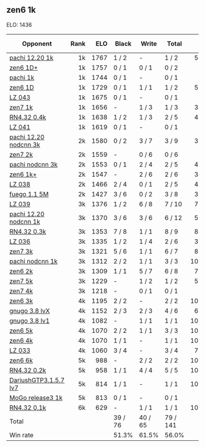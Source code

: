 ## zen6 1k ##

ELO: 1436

Opponent | Rank | ELO | Black | Write | Total | Win rate
---------|-----:|----:|-------|-------|-------|-------:
[pachi 12.20 1k](pachi%2012.20%201k.md) | 1k | 1767 | 1 / 2 | - | 1 / 2 | 50.0%
[zen6 1D+](zen6%201D+.md) | 1k | 1757 | 0 / 1 | 0 / 1 | 0 / 2 | 0.0%
[pachi 1k](pachi%201k.md) | 1k | 1744 | 0 / 1 | - | 0 / 1 | 0.0%
[zen6 1D](zen6%201D.md) | 1k | 1729 | 0 / 1 | 1 / 1 | 1 / 2 | 50.0%
[LZ 043](LZ%20043.md) | 1k | 1675 | 0 / 1 | - | 0 / 1 | 0.0%
[zen7 1k](zen7%201k.md) | 1k | 1656 | - | 1 / 3 | 1 / 3 | 33.3%
[RN4.32 0.4k](RN4.32%200.4k.md) | 1k | 1638 | 1 / 2 | 1 / 3 | 2 / 5 | 40.0%
[LZ 041](LZ%20041.md) | 1k | 1619 | 0 / 1 | - | 0 / 1 | 0.0%
[pachi 12.20 nodcnn 3k](pachi%2012.20%20nodcnn%203k.md) | 2k | 1580 | 0 / 2 | 3 / 7 | 3 / 9 | 33.3%
[zen7 2k](zen7%202k.md) | 2k | 1559 | - | 0 / 6 | 0 / 6 | 0.0%
[pachi nodcnn 3k](pachi%20nodcnn%203k.md) | 2k | 1553 | 0 / 1 | 2 / 4 | 2 / 5 | 40.0%
[zen6 1k+](zen6%201k+.md) | 2k | 1547 | - | 2 / 6 | 2 / 6 | 33.3%
[LZ 038](LZ%20038.md) | 2k | 1466 | 2 / 4 | 0 / 1 | 2 / 5 | 40.0%
[fuego 1.1 5M](fuego%201.1%205M.md) | 2k | 1427 | 3 / 6 | 0 / 2 | 3 / 8 | 37.5%
[LZ 039](LZ%20039.md) | 3k | 1376 | 1 / 2 | 6 / 8 | 7 / 10 | 70.0%
[pachi 12.20 nodcnn 1k](pachi%2012.20%20nodcnn%201k.md) | 3k | 1370 | 3 / 6 | 3 / 6 | 6 / 12 | 50.0%
[RN4.32 0.3k](RN4.32%200.3k.md) | 3k | 1353 | 7 / 8 | 1 / 1 | 8 / 9 | 88.9%
[LZ 036](LZ%20036.md) | 3k | 1335 | 1 / 2 | 1 / 4 | 2 / 6 | 33.3%
[zen7 3k](zen7%203k.md) | 3k | 1321 | 5 / 6 | 1 / 1 | 6 / 7 | 85.7%
[pachi nodcnn 1k](pachi%20nodcnn%201k.md) | 3k | 1312 | 2 / 2 | 1 / 1 | 3 / 3 | 100.0%
[zen6 2k](zen6%202k.md) | 3k | 1309 | 1 / 1 | 5 / 7 | 6 / 8 | 75.0%
[zen7 5k](zen7%205k.md) | 3k | 1229 | - | 1 / 2 | 1 / 2 | 50.0%
[zen7 4k](zen7%204k.md) | 3k | 1218 | - | 0 / 1 | 0 / 1 | 0.0%
[zen6 3k](zen6%203k.md) | 4k | 1195 | 2 / 2 | - | 2 / 2 | 100.0%
[gnugo 3.8 lvX](gnugo%203.8%20lvX.md) | 4k | 1152 | 2 / 3 | 2 / 3 | 4 / 6 | 66.7%
[gnugo 3.8 lv1](gnugo%203.8%20lv1.md) | 4k | 1082 | - | 1 / 1 | 1 / 1 | 100.0%
[zen6 5k](zen6%205k.md) | 4k | 1070 | 2 / 2 | 1 / 1 | 3 / 3 | 100.0%
[zen6 4k](zen6%204k.md) | 4k | 1070 | 1 / 1 | - | 1 / 1 | 100.0%
[LZ 033](LZ%20033.md) | 4k | 1060 | 3 / 4 | - | 3 / 4 | 75.0%
[zen6 6k](zen6%206k.md) | 5k | 988 | - | 2 / 2 | 2 / 2 | 100.0%
[RN4.32 0.2k](RN4.32%200.2k.md) | 5k | 958 | 1 / 1 | 4 / 4 | 5 / 5 | 100.0%
[DariushGTP3.1.5.7 lv7](DariushGTP3.1.5.7%20lv7.md) | 5k | 814 | 1 / 1 | - | 1 / 1 | 100.0%
[MoGo release3 1k](MoGo%20release3%201k.md) | 5k | 813 | 0 / 1 | - | 0 / 1 | 0.0%
[RN4.32 0.1k](RN4.32%200.1k.md) | 6k | 629 | - | 1 / 1 | 1 / 1 | 100.0%
Total | | | 39 / 76 | 40 / 65 | 79 / 141 | 
Win rate| | | 51.3% | 61.5% | 56.0% | 
